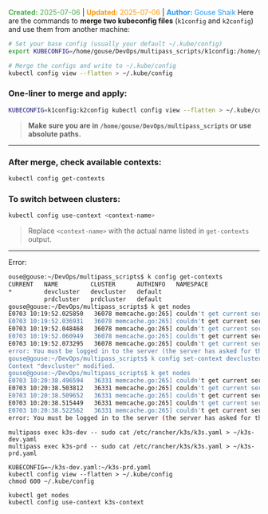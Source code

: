 <span style="color:#4caf50;"><b>Created:</b> 2025-07-06</span> | <span style="color:#ff9800;"><b>Updated:</b> 2025-07-06</span> | <span style="color:#2196f3;"><b>Author:</b> Gouse Shaik</span>
Here are the commands to **merge two kubeconfig files** (`k1config` and `k2config`) and use them from another machine:

```bash
# Set your base config (usually your default ~/.kube/config)
export KUBECONFIG=/home/gouse/DevOps/multipass_scripts/k1config:/home/gouse/DevOps/multipass_scripts/k2config

# Merge the configs and write to ~/.kube/config
kubectl config view --flatten > ~/.kube/config
```

### One-liner to merge and apply:

```bash
KUBECONFIG=k1config:k2config kubectl config view --flatten > ~/.kube/config
```

> **Make sure you are in `/home/gouse/DevOps/multipass_scripts` or use absolute paths.**

---

### After merge, check available contexts:

```bash
kubectl config get-contexts
```

### To switch between clusters:

```bash
kubectl config use-context <context-name>
```

> Replace `<context-name>` with the actual name listed in `get-contexts` output.

---

Error:
```bash
ouse@gouse:~/DevOps/multipass_scripts$ k config get-contexts
CURRENT   NAME         CLUSTER      AUTHINFO   NAMESPACE
*         devcluster   devcluster   default    
          prdcluster   prdcluster   default    
gouse@gouse:~/DevOps/multipass_scripts$ k get nodes
E0703 10:19:52.025850   36078 memcache.go:265] couldn't get current server API group list: the server has asked for the client to provide credentials
E0703 10:19:52.036931   36078 memcache.go:265] couldn't get current server API group list: the server has asked for the client to provide credentials
E0703 10:19:52.048468   36078 memcache.go:265] couldn't get current server API group list: the server has asked for the client to provide credentials
E0703 10:19:52.060949   36078 memcache.go:265] couldn't get current server API group list: the server has asked for the client to provide credentials
E0703 10:19:52.073295   36078 memcache.go:265] couldn't get current server API group list: the server has asked for the client to provide credentials
error: You must be logged in to the server (the server has asked for the client to provide credentials)
gouse@gouse:~/DevOps/multipass_scripts$ k config set-context devcluster
Context "devcluster" modified.
gouse@gouse:~/DevOps/multipass_scripts$ k get nodes
E0703 10:20:38.496594   36331 memcache.go:265] couldn't get current server API group list: the server has asked for the client to provide credentials
E0703 10:20:38.503812   36331 memcache.go:265] couldn't get current server API group list: the server has asked for the client to provide credentials
E0703 10:20:38.509652   36331 memcache.go:265] couldn't get current server API group list: the server has asked for the client to provide credentials
E0703 10:20:38.515449   36331 memcache.go:265] couldn't get current server API group list: the server has asked for the client to provide credentials
E0703 10:20:38.522562   36331 memcache.go:265] couldn't get current server API group list: the server has asked for the client to provide credentials
error: You must be logged in to the server (the server has asked for the client to provide credentials)
```

```
multipass exec k3s-dev -- sudo cat /etc/rancher/k3s/k3s.yaml > ~/k3s-dev.yaml
multipass exec k3s-prd -- sudo cat /etc/rancher/k3s/k3s.yaml > ~/k3s-prd.yaml

KUBECONFIG=~/k3s-dev.yaml:~/k3s-prd.yaml
kubectl config view --flatten > ~/.kube/config
chmod 600 ~/.kube/config
```

```
kubectl get nodes
kubectl config use-context k3s-context
```